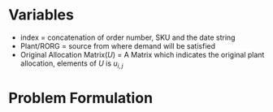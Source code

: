 # Variables
- index = concatenation of order number, SKU and the date string
- Plant/RORG = source from where demand will be satisfied
- Original Allocation Matrix($U$) = A Matrix which indicates the original plant allocation, elements of $U$ is $u_{i,j}$

# Problem Formulation